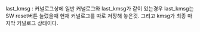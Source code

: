 

last_kmsg : 커널로그상에 일반 커널로그와 last_kmsg가 같이 있는경우
last_kmsg는 SW reset버튼 눌렀을때 현재 커널로그를 따로 저장해 놓은것.
그리고 kmsg가 최종 마지막 커널로그 상태이다. 
